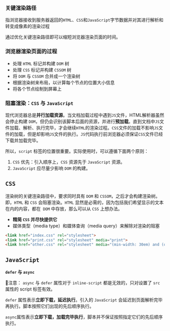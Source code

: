 ### 关键渲染路径

指浏览器接收到服务器返回的`HTML`、`CSS`和`JavaScript`字节数据并对其进行解析和转变成像素的渲染过程

通过优化关键渲染路径即可以缩短浏览器渲染页面的时间。

### 浏览器渲染页面的过程

- 处理 `HTML` 标记并构建 `DOM` 树
- 处理 `CSS` 标记并构建 `CSSOM` 树
- 将 `DOM` 与 `CSSOM` 合并成一个渲染树
- 根据渲染树来布局，以计算每个节点的位置大小信息
- 将各个节点绘制到屏幕上

### 阻塞渲染：`CSS` 与 `JavaScript`

现代浏览器总是**并行加载资源**。当文档加载过程中遇到`JS`文件，HTML解析器虽然会停止构建 `DOM`，但仍会识别该脚本后面的资源，并进行**预加载**。直到文档中`JS`文件加载、解析、执行完毕，才会继续`HTML`的渲染过程。`CSS`文件的加载不影响`JS`文件的加载，但是却影响`JS`文件的执行。`JS`代码执行前浏览器必须保证`CSS`文件已经下载并加载完毕。

所以，`script` 标签的位置很重要。实际使用时，可以遵循下面两个原则：

1. `CSS` 优先：引入顺序上，`CSS` 资源先于 `JavaScript` 资源。
2. `JavaScript` 应尽量少影响 `DOM` 的构建。

## **`CSS`**

渲染树的关键渲染路径中，要求同时具有 `DOM` 和 `CSSOM`，之后才会构建渲染树。即，`HTML` 和 `CSS` 会阻塞渲染。`HTML` 显然是必需的，因为包括我们希望显示的文本在内的内容，都在` DOM` 中存放，那么可以从 `CSS` 上想办法。

- **精简 `CSS` 并尽快提供它**
- 媒体类型（media type）和媒体查询（media query）来解除对渲染的阻塞

```html
<link href="index.css" rel="stylesheet">
<link href="print.css" rel="stylesheet" media="print">
<link href="other.css" rel="stylesheet" media="(min-width: 30em) and (orientation: landscape)">
```

## **`JavaScript`**

**`defer` 与 `async`**

🌟注意： `async` 与 `defer` 属性对于 `inline-script` 都是无效的，只对设置了 `src` 属性的 script 标签有效。

`defer` 属性表示**立即下载，延迟执行**。引入的 `JavaScript` 会延迟到页面解析完毕再执行。脚本按照它们出现的先后顺序执行。

`async`属性表示**立即下载，加载完毕执行**，脚本并不保证按照指定它们的先后顺序执行。